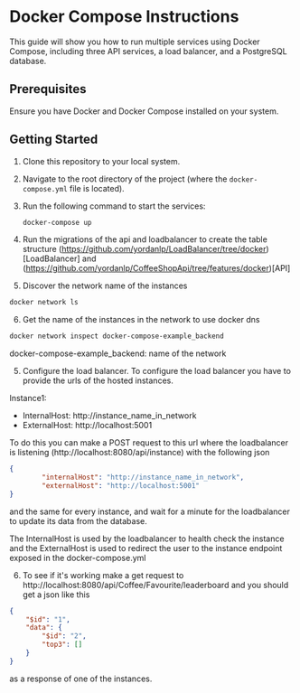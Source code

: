 # Docker Compose Instructions

This guide will show you how to run multiple services using Docker Compose, including three API services, a load balancer, and a PostgreSQL database.

## Prerequisites

Ensure you have Docker and Docker Compose installed on your system. 

## Getting Started

1. Clone this repository to your local system.

2. Navigate to the root directory of the project (where the `docker-compose.yml` file is located).

3. Run the following command to start the services:

   ```bash
   docker-compose up

4. Run the migrations of the api and loadbalancer to create the table structure (https://github.com/yordanlp/LoadBalancer/tree/docker)[LoadBalancer] and (https://github.com/yordanlp/CoffeeShopApi/tree/features/docker)[API]

5. Discover the network name of the instances
```bash
docker network ls
```

6. Get the name of the instances in the network to use docker dns
```bash
docker network inspect docker-compose-example_backend
```
docker-compose-example_backend: name of the network

5. Configure the load balancer. To configure the load balancer you have to provide the urls of the hosted instances.

Instance1:
- InternalHost: http://instance_name_in_network
- ExternalHost: http://localhost:5001

To do this you can make a POST request to this url where the loadbalancer is listening (http://localhost:8080/api/instance) with the following json 

```json
{
        "internalHost": "http://instance_name_in_network",
        "externalHost": "http://localhost:5001"
}
```

and the same for every instance, and wait for a minute for the loadbalancer to update its data from the database.

The InternalHost is used by the loadbalancer to health check the instance and the ExternalHost is used to redirect the user to the instance endpoint exposed in the docker-compose.yml

6. To see if it's working make a get request to http://localhost:8080/api/Coffee/Favourite/leaderboard and you should get a json like this

```json
{
    "$id": "1",
    "data": {
        "$id": "2",
        "top3": []
    }
}
```
as a response of one of the instances.